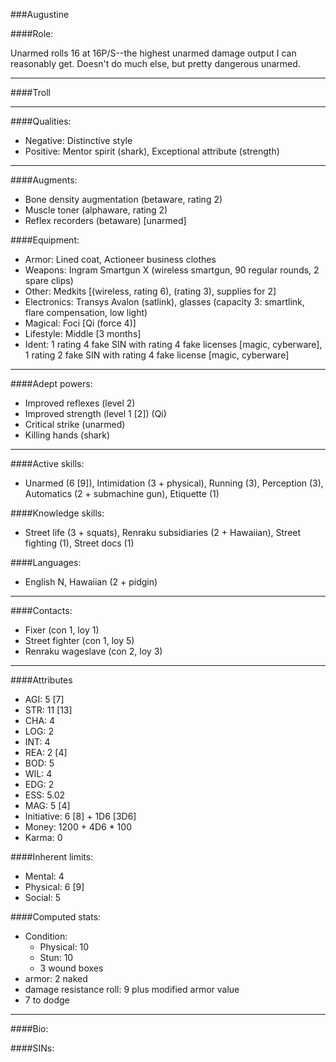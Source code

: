 ###Augustine

####Role:

Unarmed rolls 16 at 16P/S--the highest unarmed damage output I can reasonably get. Doesn't do much else, but pretty dangerous unarmed. 

____
####Troll
____
####Qualities:

- Negative: Distinctive style 
- Positive: Mentor spirit (shark), Exceptional attribute (strength)

____
####Augments:

- Bone density augmentation (betaware, rating 2)
- Muscle toner (alphaware, rating 2)
- Reflex recorders (betaware) [unarmed]

####Equipment:

- Armor: Lined coat, Actioneer business clothes
- Weapons: Ingram Smartgun X (wireless smartgun, 90 regular rounds, 2 spare clips)
- Other: Medkits [(wireless, rating 6), (rating 3), supplies for 2]
- Electronics: Transys Avalon (satlink), glasses (capacity 3: smartlink, flare compensation, low light)
- Magical: Foci [Qi (force 4)]
- Lifestyle: Middle [3 months]
- Ident: 1 rating 4 fake SIN with rating 4 fake licenses [magic, cyberware], 1 rating 2 fake SIN with rating 4 fake license [magic, cyberware]

____
####Adept powers:

- Improved reflexes (level 2)
- Improved strength (level 1 [2]) (Qi)
- Critical strike (unarmed)
- Killing hands (shark)

____
####Active skills:

- Unarmed (6 [9]), Intimidation (3 + physical), Running (3), Perception (3), Automatics (2 + submachine gun),  Etiquette (1)

####Knowledge skills:

- Street life (3 + squats), Renraku subsidiaries (2 + Hawaiian), Street fighting (1), Street docs (1)

####Languages:

- English N, Hawaiian (2 + pidgin)

____
####Contacts:

- Fixer (con 1, loy 1)
- Street fighter (con 1, loy 5)
- Renraku wageslave (con 2, loy 3)

____
####Attributes

- AGI: 5 [7]
- STR: 11 [13]
- CHA: 4
- LOG: 2
- INT: 4
- REA: 2 [4]
- BOD: 5
- WIL: 4
- EDG: 2
- ESS: 5.02
- MAG: 5 [4]
- Initiative: 6 [8] + 1D6 [3D6]
- Money: 1200 + 4D6 * 100
- Karma: 0

####Inherent limits:

- Mental: 4
- Physical: 6 [9]
- Social: 5

####Computed stats:

- Condition:
	- Physical: 10
	- Stun: 10
	- 3 wound boxes
- armor: 2 naked
- damage resistance roll: 9 plus modified armor value
- 7 to dodge

____
####Bio:







####SINs: